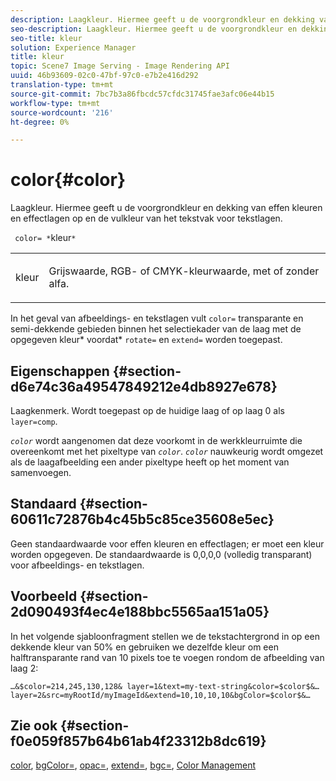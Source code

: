 ```yaml
---
description: Laagkleur. Hiermee geeft u de voorgrondkleur en dekking van effen kleuren en effectlagen op en de vulkleur van het tekstvak voor tekstlagen.
seo-description: Laagkleur. Hiermee geeft u de voorgrondkleur en dekking van effen kleuren en effectlagen op en de vulkleur van het tekstvak voor tekstlagen.
seo-title: kleur
solution: Experience Manager
title: kleur
topic: Scene7 Image Serving - Image Rendering API
uuid: 46b93609-02c0-47bf-97c0-e7b2e416d292
translation-type: tm+mt
source-git-commit: 7bc7b3a86fbcdc57cfdc31745fae3afc06e44b15
workflow-type: tm+mt
source-wordcount: '216'
ht-degree: 0%

---
```



# color{#color}

Laagkleur. Hiermee geeft u de voorgrondkleur en dekking van effen kleuren en effectlagen op en de vulkleur van het tekstvak voor tekstlagen.

` color= *`kleur`*`

<table id="simpletable_68645167998A42229CEF858909FD447E"> 
 <tr class="strow"> 
  <td class="stentry"> <p> <span class="codeph"> <span class="varname"> kleur  </span> </span> </p> </td> 
  <td class="stentry"> <p>Grijswaarde, RGB- of CMYK-kleurwaarde, met of zonder alfa. </p> </td> 
 </tr> 
</table>

In het geval van afbeeldings- en tekstlagen vult `color=` transparante en semi-dekkende gebieden binnen het selectiekader van de laag met de opgegeven kleur* voordat* `rotate=` en `extend=` worden toegepast.

## Eigenschappen {#section-d6e74c36a49547849212e4db8927e678}

Laagkenmerk. Wordt toegepast op de huidige laag of op laag 0 als `layer=comp`.

*`color`* wordt aangenomen dat deze voorkomt in de werkkleurruimte die overeenkomt met het pixeltype van  *`color`*. *`color`* nauwkeurig wordt omgezet als de laagafbeelding een ander pixeltype heeft op het moment van samenvoegen.

## Standaard {#section-60611c72876b4c45b5c85ce35608e5ec}

Geen standaardwaarde voor effen kleuren en effectlagen; er moet een kleur worden opgegeven. De standaardwaarde is 0,0,0,0 (volledig transparant) voor afbeeldings- en tekstlagen.

## Voorbeeld {#section-2d090493f4ec4e188bbc5565aa151a05}

In het volgende sjabloonfragment stellen we de tekstachtergrond in op een dekkende kleur van 50% en gebruiken we dezelfde kleur om een halftransparante rand van 10 pixels toe te voegen rondom de afbeelding van laag 2:

`…&$color=214,245,130,128& layer=1&text=my-text-string&color=$color$&… layer=2&src=myRootId/myImageId&extend=10,10,10,10&bgColor=$color$&…`

## Zie ook {#section-f0e059f857b64b61ab4f23312b8dc619}

[color](../../../../../is-api/http-ref/image-serving-api-ref/c-http-protocol-reference/c-data-types/r-is-http-color.md#reference-0fdb264a3aed4bd78451bb55311f6e93),  [bgColor=](../../../../../is-api/http-ref/image-serving-api-ref/c-http-protocol-reference/c-command-reference/r-bgcolor.md#reference-441371ba4ef54fe781887c5ae448f6ab),  [opac=](../../../../../is-api/http-ref/image-serving-api-ref/c-http-protocol-reference/c-command-reference/r-opac.md#reference-d2269b51aca34599a08d0a46ee5c27e5),  [extend=](../../../../../is-api/http-ref/image-serving-api-ref/c-http-protocol-reference/c-command-reference/r-extend.md#reference-7e9156beb285459d830e2d56782a74ac),  [bgc=](../../../../../is-api/http-ref/image-serving-api-ref/c-http-protocol-reference/c-command-reference/r-bgc.md#reference-53376175f617446fbe5c69120f834b88),  [Color Management](../../../../../is-api/http-ref/image-serving-api-ref/c-http-protocol-reference/c-syntax-and-features/r-color-management.md#reference-c7e4a72d589145189f7e4bcb6b4544d7)
